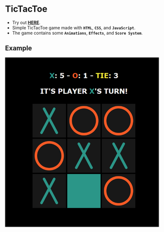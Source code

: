 # **TicTacToe**

-   Try out **[HERE](https://m0hanad1.github.io/Portfolio/)**.
-   Simple TicTacToe game made with **`HTML`**, **`CSS`**, and **`JavaScript`**.
-   The game contains some **`Animations`**, **`Effects`**, and **`Score System`**.

## **Example**

[![Example](./examples/image.png)](./examples/video.webm)
